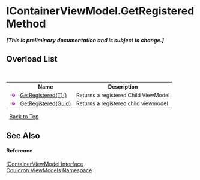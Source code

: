 # IContainerViewModel.GetRegistered Method 
 _**\[This is preliminary documentation and is subject to change.\]**_


## Overload List
&nbsp;<table><tr><th></th><th>Name</th><th>Description</th></tr><tr><td>![Public method](media/pubmethod.gif "Public method")</td><td><a href="M_Couldron_ViewModels_IContainerViewModel_GetRegistered__1">GetRegistered(T)()</a></td><td>
Returns a registered Child ViewModel</td></tr><tr><td>![Public method](media/pubmethod.gif "Public method")</td><td><a href="M_Couldron_ViewModels_IContainerViewModel_GetRegistered">GetRegistered(Guid)</a></td><td>
Returns a registered child viewmodel</td></tr></table>&nbsp;
<a href="#icontainerviewmodel.getregistered-method">Back to Top</a>

## See Also


#### Reference
<a href="T_Couldron_ViewModels_IContainerViewModel">IContainerViewModel Interface</a><br /><a href="N_Couldron_ViewModels">Couldron.ViewModels Namespace</a><br />
